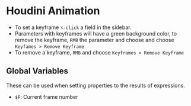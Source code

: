 # Houdini Animation

- To set a keyframe `⌥-click` a field in the sidebar.
- Parameters with keyframes will have a green background color, to remove the keyframe, `RMB` the parameter and choose and choose `Keyfames > Remove Keyframe`
- To remove a keyframe, `RMB` and choose `Keyframes > Remove Keyframe`

## Global Variables

These can be used when setting properties to the results of expressions.

- `$F`: Current frame number
